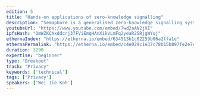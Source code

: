 ```yaml
---
edition: 5
title: "Hands-on applications of zero-knowledge signalling"
description: "Semaphore is a generalised zero-knowledge signalling system which can be deployed to fulfil various privacy use cases, such as a mixer and anonymous whistleblowing. This  hands-on workshop will guide participants through a high-level explanation of how Semaphore and zero-knowledge proofs work, and guide them through an anonymous chat app integrated with POAP tokens which can generate and verify said proofs. No programming or zk-SNARK knowledge is needed."
youtubeUrl: "https://www.youtube.com/embed/7wd2aAN2jXI"
ipfsHash: "QmWZKCAxddcrj37FViEmqHAnXikVLmFq2yeaR2SRjgWYuj"
ethernaIndex: "https://etherna.io/embed/634513b1c02259b06a2ffa1e"
ethernaPermalink: "https://etherna.io/embed/c4e029c1e37c78b15b897fe2e7eebef35950d9c55c4b99a9e318530ce43eea25"
duration: 3290
expertise: "beginner"
type: "Breakout"
track: "Privacy"
keywords: ['technical']
tags: ['Privacy']
speakers: ['Wei Jie Koh']
---
```

